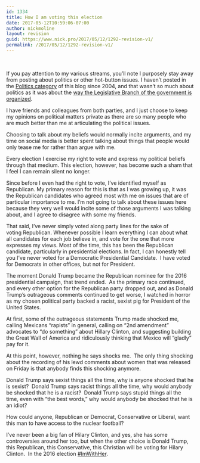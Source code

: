 ```yaml
---
id: 1334
title: How I am voting this election
date: 2017-05-12T10:59:06-07:00
author: nickmoline
layout: revision
guid: https://www.nick.pro/2017/05/12/1292-revision-v1/
permalink: /2017/05/12/1292-revision-v1/
---
```

&nbsp;

If you pay attention to my various streams, you&#8217;ll note I purposely stay away from posting about politics or other hot-button issues. I haven&#8217;t posted in the [Politics category](https://www.nick.pro/category/politics/) of this blog since 2004, and that wasn&#8217;t so much about politics as it was about the [way the Legislative Branch of the government is organized](https://www.nick.pro/2004/10/30/ben-fix-legislature/).

I have friends and colleagues from both parties, and I just choose to keep my opinions on political matters private as there are so many people who are much better than me at articulating the political issues.

Choosing to talk about my beliefs would normally incite arguments, and my time on social media is better spent talking about things that people would only tease me for rather than argue with me.

Every election I exercise my right to vote and express my political beliefs through that medium. This election, however, has become such a sham that I feel I can remain silent no longer.<!--more-->

Since before I even had the right to vote, I&#8217;ve identified myself as Republican. My primary reason for this is that as I was growing up, it was the Republican candidates who agreed most with me on issues that are of particular importance to me. I&#8217;m not going to talk about these issues here because they very well would incite some of those arguments I was talking about, and I agree to disagree with some my friends.

That said, I&#8217;ve never simply voted along party lines for the sake of voting Republican. Whenever possible I learn everything I can about what all candidates for each job believe in, and vote for the one that more expresses my views. Most of the time, this has been the Republican candidate, particularly in presidential elections. In fact, I can honestly tell you I&#8217;ve never voted for a Democratic Presidential Candidate.  I have voted for Democrats in other offices, but not for President.

The moment Donald Trump became the Republican nominee for the 2016 presidential campaign, that trend ended.  As the primary race continued, and every other option for the Republican party dropped out, and as Donald Trump&#8217;s outrageous comments continued to get worse, I watched in horror as my chosen political party backed a racist, sexist pig for President of the United States.

At first, some of the outrageous statements Trump made shocked me, calling Mexicans &#8220;rapists&#8221; in general, calling on &#8220;2nd amendment&#8221; advocates to &#8220;do something&#8221; about Hillary Clinton, and suggesting building the Great Wall of America and ridiculously thinking that Mexico will &#8220;gladly&#8221; pay for it.

At this point, however, nothing he says shocks me.  The only thing shocking about the recording of his lewd comments about women that was released on Friday is that anybody finds this shocking anymore.

Donald Trump says sexist things all the time, why is anyone shocked that he is sexist?  Donald Trump says racist things all the time, why would anybody be shocked that he is a racist?  Donald Trump says stupid things all the time, even with &#8220;the best words,&#8221; why would anybody be shocked that he is an idiot?

How could anyone, Republican or Democrat, Conservative or Liberal, want this man to have access to the nuclear football?

I&#8217;ve never been a big fan of Hilary Clinton, and yes, she has some controversies around her too, but when the other choice is Donald Trump, this Republican, this Conservative, this Christian will be voting for Hilary Clinton.  In the 2016 election [#ImWithHer](https://twitter.com/search?q=%23ImWithHer&src=tyah).